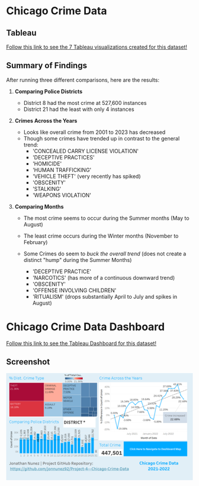 # Chicago Crime Data

## Tableau
[Follow this link to see the 7 Tableau visualizations created for this dataset!](https://public.tableau.com/views/Project4withTableau_16916942941370/ChicagoCrimeData2021-2022?:language=en-US&:display_count=n&:origin=viz_share_link)
 
## Summary of Findings

After running three different comparisons, here are the results:

1. **Comparing Police Districts**
   - District 8 had the most crime at 527,600 instances
   - District 21 had the least with only 4 instances
  
2. **Crimes Across the Years**
   - Looks like overall crime from 2001 to 2023 has decreased
   - Though some crimes have trended up in contrast to the general trend:
        - 'CONCEALED CARRY LICENSE VIOLATION'
        - 'DECEPTIVE PRACTICES'
        - 'HOMICIDE'
        - 'HUMAN TRAFFICKING'
        - 'VEHICLE THEFT' (very recently has spiked)
        - 'OBSCENITY'
        - 'STALKING'
        - 'WEAPONS VIOLATION'

3. **Comparing Months**
    - The most crime seems to occur during the Summer months (May to August)
    - The least crime occurs during the Winter months (November to February)
  
    - Some Crimes do seem to *buck the overall trend* (does not create a distinct "hump" during the Summer Months)
        - 'DECEPTIVE PRACTICE'
        - 'NARCOTICS' (has more of a continuous downward trend)
        - 'OBSCENITY'
        - 'OFFENSE INVOLVING CHILDREN'
        - 'RITUALISM' (drops substantially April to July and spikes in August)
     
# Chicago Crime Data Dashboard
[Follow this link to see the Tableau Dashboard for this dataset!](https://public.tableau.com/views/ProjectDashboard_16922251840300/ChicagoCrime2021-2022?:language=en-US&publish=yes&:display_count=n&:origin=viz_share_link)

## Screenshot
![Dashboard Chicago Crime](https://github.com/jonnunez92/Project-4---Chicago-Crime-Data/blob/main/Data/Main%20Dashboard%20Chicago%20Crime%20Data.png?raw=true)
